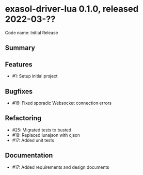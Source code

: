 # exasol-driver-lua 0.1.0, released 2022-03-??

Code name: Initial Release

## Summary

## Features

* #1: Setup initial project

## Bugfixes

* #16: Fixed sporadic Websocket connection errors

## Refactoring

* #25: Migrated tests to busted
* #18: Replaced lunajson with cjson
* #17: Added unit tests

## Documentation

* #17: Added requirements and design documents
